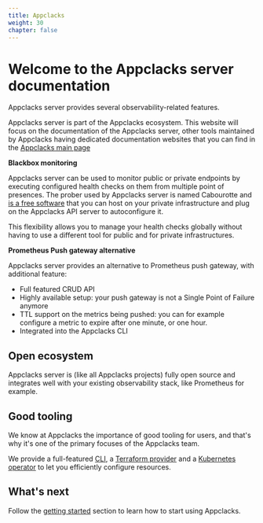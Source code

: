 ```yaml
---
title: Appclacks
weight: 30
chapter: false
---
```


# Welcome to the Appclacks server documentation

Appclacks server provides several observability-related features.

Appclacks server is part of the Appclacks ecosystem. This website will focus on the documentation of the Appclacks server, other tools maintained by Appclacks having dedicated documentation websites that you can find in the [Appclacks main page](https://appclacks.com)

**Blackbox monitoring**

Appclacks server can be used to monitor public or private endpoints by executing configured health checks on them from multiple point of presences.
The prober used by Appclacks server is named Cabourotte and [is a free software](https://github.com/appclacks/cabourotte) that you can host on your private infrastructure and plug on the Appclacks API server to autoconfigure it.

This flexibility allows you to manage your health checks globally without having to use a different tool for public and for private infrastructures.

**Prometheus Push gateway alternative**

Appclacks server provides an alternative to Prometheus push gateway, with additional feature:

- Full featured CRUD API
- Highly available setup: your push gateway is not a Single Point of Failure anymore
- TTL support on the metrics being pushed: you can for example configure a metric to expire after one minute, or one hour.
- Integrated into the Appclacks CLI

## Open ecosystem

Appclacks server is (like all Appclacks projects) fully open source and integrates well with your existing observability stack, like Prometheus for example.

## Good tooling

We know at Appclacks the importance of good tooling for users, and that's why it's one of the primary focuses of the Appclacks team.

We provide a full-featured [CLI](https://github.com/appclacks/cli), a [Terraform provider](https://github.com/appclacks/terraform-provider-appclacks/) and a [Kubernetes operator](/guides/kubernetes/) to let you efficiently configure resources.

## What's next

Follow the [getting started](/getting-started/) section to learn how to start using Appclacks.
